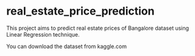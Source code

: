# real_estate_price_prediction
This project aims to predict real estate prices of Bangalore dataset using Linear Regression technique.

You can download the dataset from kaggle.com

